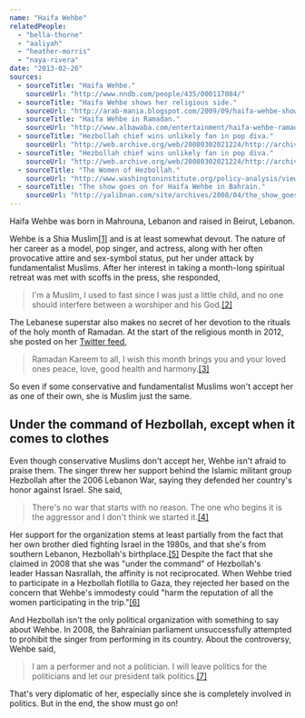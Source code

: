 ```yaml
---
name: "Haifa Wehbe"
relatedPeople:
  - "bella-thorne"
  - "aaliyah"
  - "heather-morris"
  - "naya-rivera"
date: "2013-02-26"
sources:
  - sourceTitle: "Haifa Wehbe."
    sourceUrl: "http://www.nndb.com/people/435/000117084/"
  - sourceTitle: "Haifa Wehbe shows her religious side."
    sourceUrl: "http://arab-mania.blogspot.com/2009/09/haifa-wehbe-shows-her-religious-side.html"
  - sourceTitle: "Haifa Wehbe in Ramadan."
    sourceUrl: "http://www.albawaba.com/entertainment/haifa-wehbe-ramadan-435006"
  - sourceTitle: "Hezbollah chief wins unlikely fan in pop diva."
    sourceUrl: "http://web.archive.org/web/20080302021224/http://archive.gulfnews.com/articles/06/10/31/10078726.html"
  - sourceTitle: "Hezbollah chief wins unlikely fan in pop diva."
    sourceUrl: "http://web.archive.org/web/20080302021224/http://archive.gulfnews.com/articles/06/10/31/10078726.html"
  - sourceTitle: "The Women of Hezbollah."
    sourceUrl: "http://www.washingtoninstitute.org/policy-analysis/view/the-women-of-hezbollah"
  - sourceTitle: "The show goes on for Haifa Wehbe in Bahrain."
    sourceUrl: "http://yalibnan.com/site/archives/2008/04/the_show_goes_o.php"
---
```


Haifa Wehbe was born in Mahrouna, Lebanon and raised in Beirut, Lebanon.

Wehbe is a Shia Muslim<a class="source-citation" href="http://www.nndb.com/people/435/000117084/" title="Haifa Wehbe.">[1]</a> and is at least somewhat devout. The nature of her career as a model, pop singer, and actress, along with her often provocative attire and sex-symbol status, put her under attack by fundamentalist Muslims. After her interest in taking a month-long spiritual retreat was met with scoffs in the press, she responded,

>I'm a Muslim, I used to fast since I was just a little child, and no one should interfere between a worshiper and his God.<a class="source-citation" href="http://arab-mania.blogspot.com/2009/09/haifa-wehbe-shows-her-religious-side.html" title="Haifa Wehbe shows her religious side.">[2]</a>

The Lebanese superstar also makes no secret of her devotion to the rituals of the holy month of Ramadan. At the start of the religious month in 2012, she posted on her [Twitter feed](https://twitter.com/HaifaWehbe),

>Ramadan Kareem to all, I wish this month brings you and your loved ones peace, love, good health and harmony.<a class="source-citation" href="http://www.albawaba.com/entertainment/haifa-wehbe-ramadan-435006" title="Haifa Wehbe in Ramadan.">[3]</a>

So even if some conservative and fundamentalist Muslims won't accept her as one of their own, she is Muslim just the same.


## Under the command of Hezbollah, except when it comes to clothes

Even though conservative Muslims don't accept her, Wehbe isn't afraid to praise them. The singer threw her support behind the Islamic militant group Hezbollah after the 2006 Lebanon War, saying they defended her country's honor against Israel. She said,

>There's no war that starts with no reason. The one who begins it is the aggressor and I don't think we started it.<a class="source-citation" href="http://web.archive.org/web/20080302021224/http://archive.gulfnews.com/articles/06/10/31/10078726.html" title="Hezbollah chief wins unlikely fan in pop diva.">[4]</a>

Her support for the organization stems at least partially from the fact that her own brother died fighting Israel in the 1980s, and that she's from southern Lebanon, Hezbollah's birthplace.<a class="source-citation" href="http://web.archive.org/web/20080302021224/http://archive.gulfnews.com/articles/06/10/31/10078726.html" title="Hezbollah chief wins unlikely fan in pop diva.">[5]</a> Despite the fact that she claimed in 2008 that she was "under the command" of Hezbollah's leader Hassan Nasrallah, the affinity is not reciprocated. When Wehbe tried to participate in a Hezbollah flotilla to Gaza, they rejected her based on the concern that Wehbe's immodesty could "harm the reputation of all the women participating in the trip."<a class="source-citation" href="http://www.washingtoninstitute.org/policy-analysis/view/the-women-of-hezbollah" title="The Women of Hezbollah.">[6]</a>

And Hezbollah isn't the only political organization with something to say about Wehbe. In 2008, the Bahrainian parliament unsuccessfully attempted to prohibit the singer from performing in its country. About the controversy, Wehbe said,

>I am a performer and not a politician. I will leave politics for the politicians and let our president talk politics.<a class="source-citation" href="http://yalibnan.com/site/archives/2008/04/the_show_goes_o.php" title="The show goes on for Haifa Wehbe in Bahrain.">[7]</a>

That's very diplomatic of her, especially since she is completely involved in politics. But in the end, the show must go on!
